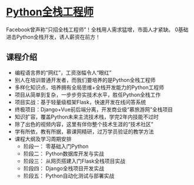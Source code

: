 # [Python全栈工程师](https://class.imooc.com/sale/python2020#Anchor)

Facebook曾声称“只招全栈工程师”！全栈用人需求猛增，市面人才紧缺。
0基础进击Python全栈开发，诱人薪资在前方！

## 课程介绍

- 编程语言界的“网红”，工资涨幅令人“眼红”
- 别人在培训普通开发者，而我们要培养的是Python全栈工程师
- 多样化知识点，培养拥有全局思维+全栈开发能力的Python工程师
- 项目从简单到复杂，一步步夯实技术水平，胜任Python全栈工作
- 项目实战：基于轻量级框架Flask，快速开发在线问答系统
- 终极项目：Django+Vue前后端分离，开发商业级“慕旅游网”全栈项目
- 知识扩容，覆盖Python未来主流技术栈，学完2年内技能不过时
- 除了出色的视频内容，这里有伴你整个技术生涯的“技术社区”
- 学有所依，教有所据，慕课网精研，过万学员验证的教学方法
- 课程大纲及学习周期安排
    - 阶段一： 零基础入门Python
    - 阶段二： Python数据库开发与实战
    - 阶段三： 从网页搭建入门Flask全栈项目实战
    - 阶段四： Django全栈项目开发实战
    - 阶段五： Python自动化测试与部署实战

